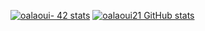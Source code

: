 [![oalaoui- 42 stats](https://1337-readme.vercel.app/api/profile?cursus=42cursus&dark=true&forty_two_network_logo=hide&login=oalaoui-)](https://profile.intra.42.fr/users/oalaoui-)
[![oalaoui21 GitHub stats](https://github-readme-stats.vercel.app/api?username=oalaoui21&show_icons=true&theme=radical)](https://github.com/oalaoui21)
